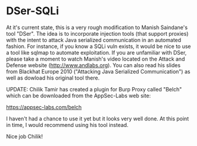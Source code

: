 DSer-SQLi
=========

At it's current state, this is a very rough modification to Manish Saindane's tool "DSer".  The idea is to incorporate injection tools (that support proxies) with the intent to attack Java serialized communication in an automated fashion.  For instance, if you know a SQLi vuln exists, it would be nice to use a tool like sqlmap to automate exploitation. If you are unfamiliar with DSer, please take a moment to watch Manish's video located on the Attack and Defense website (http://www.andlabs.org).  You can also read his slides from Blackhat Europe 2010 ("Attacking Java Serialized Communication") as well as dowload his original tool there. 

UPDATE: Chilik Tamir has created a plugin for Burp Proxy called "Belch" which can be downloaded from the AppSec-Labs web site:

https://appsec-labs.com/belch

I haven't had a chance to use it yet but it looks very well done.  At this point in time, I would recommend using his tool instead. 

Nice job Chilik!
